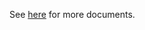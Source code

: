 See [here](https://github.com/kcl-lang/modules/blob/main/k8s/1.27/docs/README.md) for more documents.
